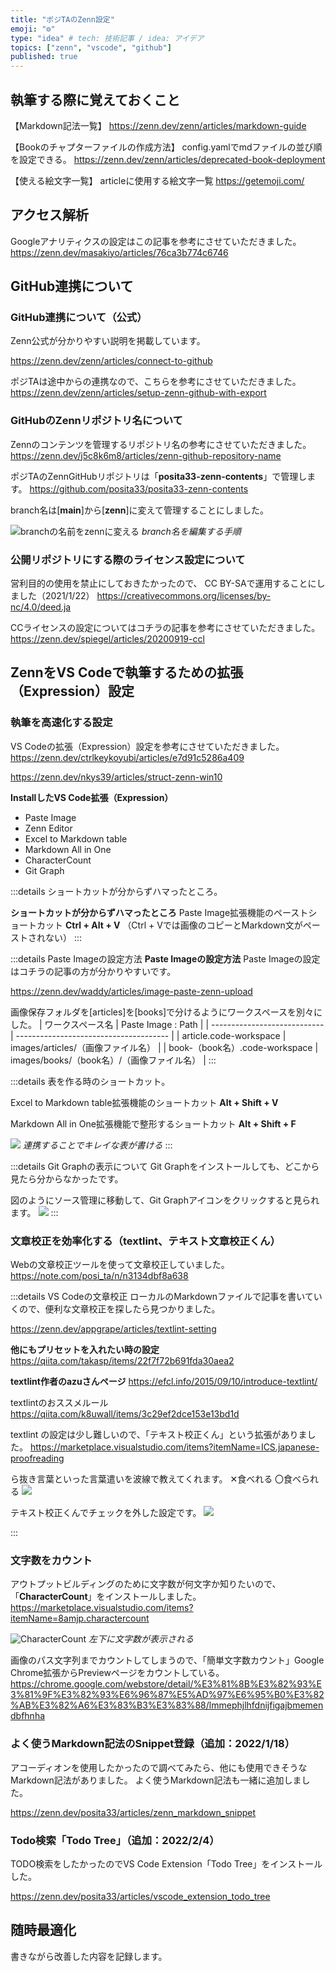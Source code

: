 ```yaml
---
title: "ポジTAのZenn設定"
emoji: "⚙️"
type: "idea" # tech: 技術記事 / idea: アイデア
topics: ["zenn", "vscode", "github"]
published: true
---
```


## 執筆する際に覚えておくこと

【Markdown記法一覧】
https://zenn.dev/zenn/articles/markdown-guide

【Bookのチャプターファイルの作成方法】
config.yamlでmdファイルの並び順を設定できる。
https://zenn.dev/zenn/articles/deprecated-book-deployment

【使える絵文字一覧】
articleに使用する絵文字一覧
https://getemoji.com/

## アクセス解析
Googleアナリティクスの設定はこの記事を参考にさせていただきました。
https://zenn.dev/masakiyo/articles/76ca3b774c6746

## GitHub連携について

### GitHub連携について（公式）
Zenn公式が分かりやすい説明を掲載しています。

https://zenn.dev/zenn/articles/connect-to-github

ポジTAは途中からの連携なので、こちらを参考にさせていただきました。
https://zenn.dev/zenn/articles/setup-zenn-github-with-export

### GitHubのZennリポジトリ名について
Zennのコンテンツを管理するリポジトリ名の参考にさせていただきました。
https://zenn.dev/j5c8k6m8/articles/zenn-github-repository-name

ポジTAのZennGitHubリポジトリは「**posita33-zenn-contents**」で管理します。
https://github.com/posita33/posita33-zenn-contents

branch名は[**main**]から[**zenn**]に変えて管理することにしました。

![branchの名前をzennに変える](/images/articles/zenn_github_and_vscode_setup/2022-01-17-17-03-03.png)
*branch名を編集する手順*

### 公開リポジトリにする際のライセンス設定について
営利目的の使用を禁止にしておきたかったので、
CC BY-SAで運用することにしました（2021/1/22）
https://creativecommons.org/licenses/by-nc/4.0/deed.ja

CCライセンスの設定についてはコチラの記事を参考にさせていただきました。
https://zenn.dev/spiegel/articles/20200919-ccl


## ZennをVS Codeで執筆するための拡張（Expression）設定

### 執筆を高速化する設定
VS Codeの拡張（Expression）設定を参考にさせていただきました。
https://zenn.dev/ctrlkeykoyubi/articles/e7d91c5286a409

https://zenn.dev/nkys39/articles/struct-zenn-win10

**InstallしたVS Code拡張（Expression）**
- Paste Image
- Zenn Editor
- Excel to Markdown table
- Markdown All in One
- CharacterCount
- Git Graph

:::details ショートカットが分からずハマったところ。

**ショートカットが分からずハマったところ**
Paste Image拡張機能のペーストショートカット
**Ctrl + Alt + V**
（Ctrl + Vでは画像のコピーとMarkdown文がペーストされない）
:::

:::details Paste Imageの設定方法
**Paste Imageの設定方法**
Paste Imageの設定はコチラの記事の方が分かりやすいです。

https://zenn.dev/waddy/articles/image-paste-zenn-upload

画像保存フォルダを[articles]を[books]で分けるようにワークスペースを別々にした。
| ワークスペース名             | Paste Image : Path                       |
| ---------------------------- | -------------------------------------- |
| article.code-workspace       | images/articles/（画像ファイル名）       |
| book-（book名）.code-workspace | images/books/（book名）/（画像ファイル名） |
:::

:::details 表を作る時のショートカット。

Excel to Markdown table拡張機能のショートカット
**Alt + Shift + V**

Markdown All in One拡張機能で整形するショートカット
**Alt + Shift + F**

![](/images/articles/zenn_github_and_vscode_setup/2022-01-17-17-16-09.png)
*連携することでキレイな表が書ける*
:::

:::details Git Graphの表示について
Git Graphをインストールしても、どこから見たら分からなかったです。

図のようにソース管理に移動して、Git Graphアイコンをクリックすると見られます。
![](/images/articles/zenn_github_and_vscode_setup/2022-01-19-06-00-56.png)
:::

### 文章校正を効率化する（textlint、テキスト文章校正くん）
Webの文章校正ツールを使って文章校正していました。
https://note.com/posi_ta/n/n3134dbf8a638

:::details VS Codeの文章校正
ローカルのMarkdownファイルで記事を書いていくので、便利な文章校正を探したら見つかりました。

https://zenn.dev/appgrape/articles/textlint-setting

**他にもプリセットを入れたい時の設定**
https://qiita.com/takasp/items/22f7f72b691fda30aea2

**textlint作者のazuさんページ**
https://efcl.info/2015/09/10/introduce-textlint/

textlintのおススメルール
https://qiita.com/k8uwall/items/3c29ef2dce153e13bd1d

textlint の設定は少し難しいので、「テキスト校正くん」という拡張がありました。
https://marketplace.visualstudio.com/items?itemName=ICS.japanese-proofreading

ら抜き言葉といった言葉遣いを波線で教えてくれます。
✕食べれる
〇食べられる
![](/images/articles/zenn_github_and_vscode_setup/2022-01-17-17-56-53.png)

テキスト校正くんでチェックを外した設定です。
![](/images/articles/zenn_github_and_vscode_setup/2022-01-25-22-26-59.png)

:::

### 文字数をカウント

アウトプットビルディングのために文字数が何文字か知りたいので、「**CharacterCount**」をインストールしました。
https://marketplace.visualstudio.com/items?itemName=8amjp.charactercount

![CharacterCount](/images/articles/zenn_github_and_vscode_setup/2022-01-17-18-34-48.png)
*左下に文字数が表示される*

画像のパス文字列までカウントしてしまうので、「簡単文字数カウント」Google Chrome拡張からPreviewページをカウントしている。
https://chrome.google.com/webstore/detail/%E3%81%8B%E3%82%93%E3%81%9F%E3%82%93%E6%96%87%E5%AD%97%E6%95%B0%E3%82%AB%E3%82%A6%E3%83%B3%E3%83%88/lmmephjlhfdnijfigajbmemendbfhnha


### よく使うMarkdown記法のSnippet登録（追加：2022/1/18）

アコーディオンを使用したかったので調べてみたら、他にも使用できそうなMarkdown記法がありました。
よく使うMarkdown記法も一緒に追加しました。

https://zenn.dev/posita33/articles/zenn_markdown_snippet

### Todo検索「Todo Tree」（追加：2022/2/4）

TODO検索をしたかったのでVS Code Extension「Todo Tree」をインストールした。

https://zenn.dev/posita33/articles/vscode_extension_todo_tree

## 随時最適化
書きながら改善した内容を記録します。

